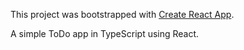 This project was bootstrapped with [Create React App](https://github.com/facebook/create-react-app).

A simple ToDo app in TypeScript using React.